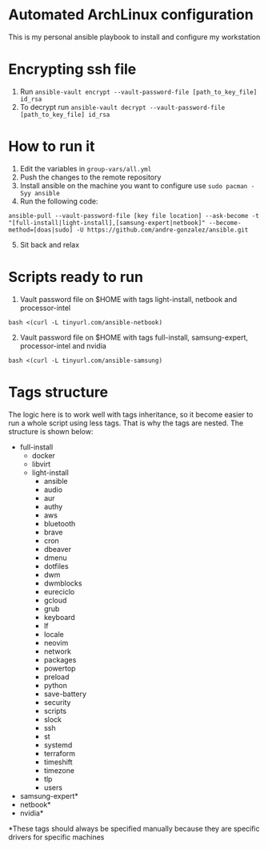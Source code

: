 # Automated ArchLinux configuration
This is my personal ansible playbook to install and configure my workstation


# Encrypting ssh file
1. Run `ansible-vault encrypt --vault-password-file [path_to_key_file] id_rsa`
2. To decrypt run `ansible-vault decrypt --vault-password-file [path_to_key_file] id_rsa`

# How to run it
1. Edit the variables in `group-vars/all.yml`
2. Push the changes to the remote repository
3. Install ansible on the machine you want to configure use `sudo pacman -Syy ansible`
4. Run the following code:
```
ansible-pull --vault-password-file [key file location] --ask-become -t "[full-install|light-install],[samsung-expert|netbook]" --become-method=[doas|sudo] -U https://github.com/andre-gonzalez/ansible.git
```
5. Sit back and relax

# Scripts ready to run
1. Vault password file on $HOME with tags light-install, netbook and processor-intel
```
bash <(curl -L tinyurl.com/ansible-netbook)
```

2. Vault password file on $HOME with tags full-install, samsung-expert, processor-intel and nvidia
```
bash <(curl -L tinyurl.com/ansible-samsung)
```

# Tags structure
The logic here is to work well with tags inheritance, so it become easier to run a whole script using less tags. That is why the tags are nested. The structure is shown below:
- full-install
  - docker
  - libvirt
  - light-install
    - ansible
    - audio
    - aur
    - authy
    - aws
    - bluetooth
    - brave
    - cron
    - dbeaver
    - dmenu
    - dotfiles
    - dwm
    - dwmblocks
    - eureciclo
    - gcloud
    - grub
    - keyboard
    - lf
    - locale
    - neovim
    - network
    - packages
    - powertop
    - preload
    - python
    - save-battery
    - security
    - scripts
    - slock
    - ssh
    - st
    - systemd
    - terraform
    - timeshift
    - timezone
    - tlp
    - users
- samsung-expert*
- netbook*
- nvidia*

*These tags should always be specified manually because they are specific drivers for specific machines
